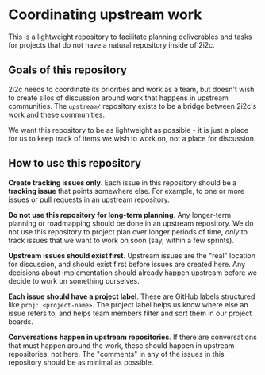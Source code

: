 # Coordinating upstream work

This is a lightweight repository to facilitate planning deliverables and tasks for projects that do not have a natural repository inside of 2i2c.


## Goals of this repository

2i2c needs to coordinate its priorities and work as a team, but doesn't wish to create silos of discussion around work that happens in upstream communities. The `upstream/` repository exists to be a bridge between 2i2c's work and these communities.

We want this repository to be as lightweight as possible - it is just a place for us to keep track of items we wish to work on, not a place for discussion.


## How to use this repository

**Create tracking issues only**.
Each issue in this repository should be a **tracking issue** that points somewhere else. For example, to one or more issues or pull requests in an upstream repository.

**Do not use this repository for long-term planning**.
Any longer-term planning or roadmapping should be done in an upstream repository. We do not use this repository to project plan over longer periods of time, *only* to track issues that we want to work on soon (say, within a few sprints).

**Upstream issues should exist first**.
Upstream issues are the "real" location for discussion, and should exist first before issues are created here. Any decisions about implementation should already happen upstream before we decide to work on something ourselves.

**Each issue should have a project label**.
These are GitHub labels structured like `proj: <project-name>`.
The project label helps us know where else an issue refers to, and helps team members filter and sort them in our project boards.

**Conversations happen in upstream repositories**.
If there are conversations that must happen around the work, these should happen in upstream repositories, not here. The "comments" in any of the issues in this repository should be as minimal as possible.

